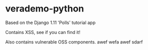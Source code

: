 # verademo-python

Based on the Django 1.11 'Polls' tutorial app

Contains XSS, see if you can find it!

Also contains vulnerable OSS components.
awef
wefa
awef
sdarf
